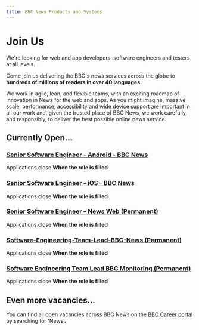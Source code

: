 ```yaml
---
title: BBC News Products and Systems
---
```

# Join Us

We're looking for web and app developers, software engineers and testers at all levels.

Come join us delivering the BBC's news services across the globe to **hundreds of millions of readers in over 40 languages.**

We work in agile, lean, and flexible teams, with an exciting roadmap of innovation in News for the web and apps. As you might imagine, massive scale, performance, accessibility and wide device support are important in all our work and, given the trusted place of BBC News, we work carefully, and responsibly, to deliver the best possible online news service.

## Currently Open...

### [Senior Software Engineer - Android - BBC News](https://careerssearch.bbc.co.uk/jobs/job/Senior-Software-Engineer-Android-Mobile-BBC-News-App/27145)
Applications close **When the role is filled**

### [Senior Software Engineer - iOS - BBC News](https://careerssearch.bbc.co.uk/jobs/job/Senior-Software-Engineer-iOS-BBC-News-App/27094)
Applications close **When the role is filled**

### [Senior Software Engineer – News Web (Permanent)](https://careerssearch.bbc.co.uk/jobs/job/Senior-Software-Engineer-BBC-News-Web-Javascript-NodeJS-AWS/26930)
Applications close **When the role is filled**

### [Software-Engineering-Team-Lead-BBC-News (Permanent)](https://careerssearch.bbc.co.uk/jobs/job/Software-Engineering-Team-Lead-BBC-News-Reach-Languages/26294)
Applications close **When the role is filled**

### [Software Engineering Team Lead BBC Monitoring (Permanent)](https://careerssearch.bbc.co.uk/jobs/job/Software-Engineering-Team-Lead-BBC-Monitoring/27969)
Applications close **When the role is filled**


## Even more vacancies...
You can find all open vacancies across BBC News on the [BBC Career portal](http://careerssearch.bbc.co.uk/jobs/search) by searching for 'News'.
